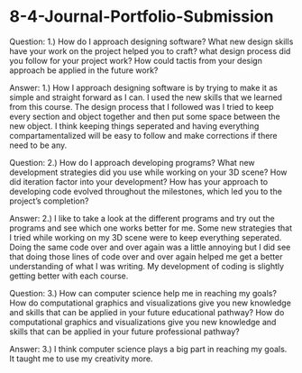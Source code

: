 # 8-4-Journal-Portfolio-Submission

Question:
1.) How do I approach designing software?
What new design skills have your work on the project helped you to craft?
what design process did you follow for your project work?
How could tactis from your design approach be applied in the future work?

Answer:
1.) How I approach designing software is by trying to make it as simple and straight forward as I can. 
I used the new skills that we learned from this course.
The design process that I followed was I tried to keep every section and object together and then put some space between the new object.
I think keeping things seperated and having everything compartamentalized will be easy to follow and make corrections if there need to be any. 

Question:
2.) How do I approach developing programs?
What new development strategies did you use while working on your 3D scene?
How did iteration factor into your development?
How has your approach to developing code evolved throughout the milestones, which led you to the project’s completion?

Answer:
2.) I like to take a look at the different programs and try out the programs and see which one works better for me.
Some new strategies that I tried while working on my 3D scene were to keep everything seperated. 
Doing the same code over and over again was a little annoying but I did see that doing those lines of code over and over again helped me get a better understanding of what I was writing. 
My development of coding is slightly getting better with each course. 

Question:
3.) How can computer science help me in reaching my goals?
How do computational graphics and visualizations give you new knowledge and skills that can be applied in your future educational pathway?
How do computational graphics and visualizations give you new knowledge and skills that can be applied in your future professional pathway?

Answer:
3.) I think computer science plays a big part in reaching my goals. 
It taught me to use my creativity more.
